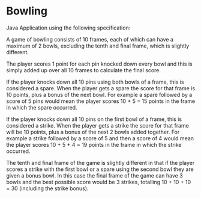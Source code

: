 # Bowling

Java Application using the following specification:

A game of bowling consists of 10 frames, each of which can have a maximum of 2 bowls, excluding the tenth and final frame, which is slightly different.

The player scores 1 point for each pin knocked down every bowl and this is simply added up over all 10 frames to calculate the final score.

If the player knocks down all 10 pins using both bowls of a frame, this is considered a spare. When the player gets a spare the score for that frame is 10 points, plus a bonus of the next bowl. For example a spare followed by a score of 5 pins would mean the player scores 10 + 5 = 15 points in the frame in which the spare occurred.

If the player knocks down all 10 pins on the first bowl of a frame, this is considered a strike. When the player gets a strike the score for that frame will be 10 points, plus a bonus of the next 2 bowls added together. For example a strike followed by a score of 5 and then a score of 4 would mean the player scores 10 + 5 + 4 = 19 points in the frame in which the strike occurred.

The tenth and final frame of the game is slightly different in that if the player scores a strike with the first bowl or a spare using the second bowl they are given a bonus bowl. In this case the final frame of the game can have 3 bowls and the best possible score would be 3 strikes, totalling 10 + 10 + 10 = 30 (including the strike bonus).

